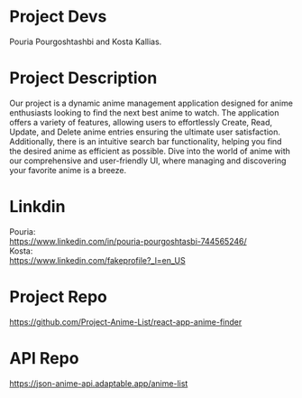 # Project Devs

Pouria Pourgoshtashbi and Kosta Kallias.

# Project Description

Our project is a dynamic anime management application designed for anime enthusiasts looking to find the next best anime to watch. The application offers a variety of features, allowing users to effortlessly Create, Read, Update, and Delete anime entries ensuring the ultimate user satisfaction. Additionally, there is an intuitive search bar functionality, helping you find the desired anime as efficient as possible. Dive into the world of anime with our comprehensive and user-friendly UI, where managing and discovering your favorite anime is a breeze.

# Linkdin

Pouria:<br>
https://www.linkedin.com/in/pouria-pourgoshtasbi-744565246/ <br>
Kosta:<br>
https://www.linkedin.com/fakeprofile?_l=en_US

# Project Repo

https://github.com/Project-Anime-List/react-app-anime-finder

# API Repo

https://json-anime-api.adaptable.app/anime-list
